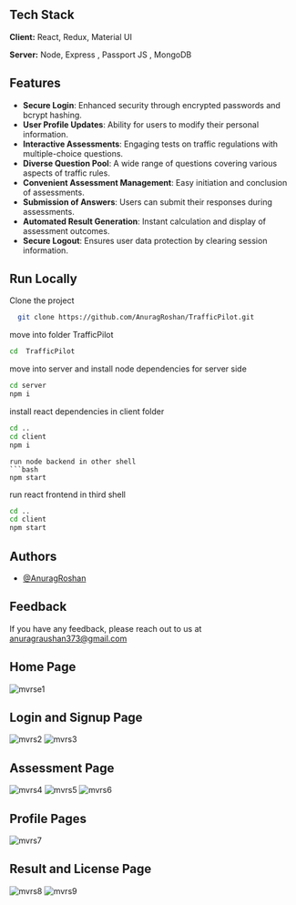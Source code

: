 
## Tech Stack

**Client:** React, Redux, Material UI

**Server:** Node, Express , Passport JS , MongoDB


## Features

- **Secure Login**: Enhanced security through encrypted passwords and bcrypt hashing.
- **User Profile Updates**: Ability for users to modify their personal information.
- **Interactive Assessments**: Engaging tests on traffic regulations with multiple-choice questions.
- **Diverse Question Pool**: A wide range of questions covering various aspects of traffic rules.
- **Convenient Assessment Management**: Easy initiation and conclusion of assessments.
- **Submission of Answers**: Users can submit their responses during assessments.
- **Automated Result Generation**: Instant calculation and display of assessment outcomes.
- **Secure Logout**: Ensures user data protection by clearing session information.


## Run Locally

Clone the project

```bash
  git clone https://github.com/AnuragRoshan/TrafficPilot.git
```


move into  folder TrafficPilot

```bash
cd  TrafficPilot
```

move into server and install node dependencies for server side
```bash
cd server
npm i
```

install react dependencies in client folder

```bash
cd ..
cd client
npm i
```

```
run node backend in other shell
```bash
npm start
```
run react frontend in third shell
 ```bash
cd ..
cd client
npm start
```
## Authors

- [@AnuragRoshan](https://github.com/AnuragRoshan)


## Feedback

If you have any feedback, please reach out to us at anuragraushan373@gmail.com


## Home Page
![mvrse1](https://ik.imagekit.io/i3divn77k/Traffic%20Pilot/Screenshot%202024-02-10%20002310.png?updatedAt=1707507372442)

## Login and Signup Page
![mvrs2](https://ik.imagekit.io/i3divn77k/Traffic%20Pilot/Screenshot%202024-02-10%20002459.png?updatedAt=1707507372631)
![mvrs3](https://ik.imagekit.io/i3divn77k/Traffic%20Pilot/Screenshot%202024-02-10%20003053.png?updatedAt=1707507372515)


## Assessment Page
![mvrs4](https://ik.imagekit.io/i3divn77k/Traffic%20Pilot/Screenshot%202024-02-10%20002727.png?updatedAt=1707507372522)
![mvrs5](https://ik.imagekit.io/i3divn77k/Traffic%20Pilot/Screenshot%202024-02-10%20002840.png?updatedAt=1707507372266)
![mvrs6](https://ik.imagekit.io/i3divn77k/Traffic%20Pilot/Screenshot%202024-02-10%20002906.png?updatedAt=1707507372261)

## Profile Pages
![mvrs7](https://ik.imagekit.io/i3divn77k/Traffic%20Pilot/Screenshot%202024-02-10%20002606.png?updatedAt=1707507372401)

## Result and License Page
![mvrs8](https://ik.imagekit.io/i3divn77k/Traffic%20Pilot/Screenshot%202024-02-10%20002936.png?updatedAt=1707507372349)
![mvrs9](https://ik.imagekit.io/i3divn77k/Traffic%20Pilot/Screenshot%202024-02-10%20003021.png?updatedAt=1707507372305)


